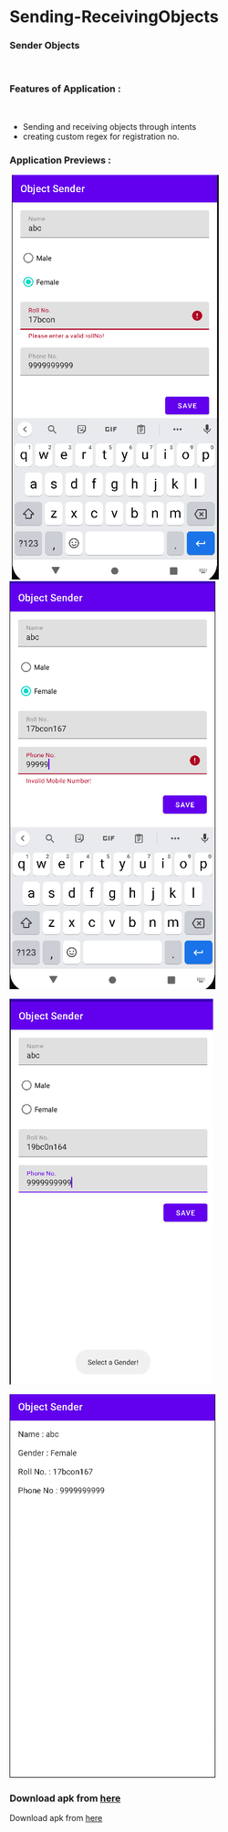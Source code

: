 # Sending-ReceivingObjects
### Sender Objects
​
### Features of Application :
​
- Sending and receiving objects through intents
- creating custom regex for registration no.
​
### Application Previews :
​
![1..png](https://github.com/priyal-gopawat/Storage/blob/main/Sending%20Objects/1..png)
​
![2..png](https://github.com/priyal-gopawat/Storage/blob/main/Sending%20Objects/2..png)

​![2..png](https://github.com/priyal-gopawat/Storage/blob/main/Sending%20Objects/4..png)

![3..png](https://github.com/priyal-gopawat/Storage/blob/main/Sending%20Objects/3..png)
​
### Download apk from [here](https://github.com/priyal-gopawat/Sending-ReceivingObjects/releases/download/1.0/app-debug.apk)

Download apk from [here]()
